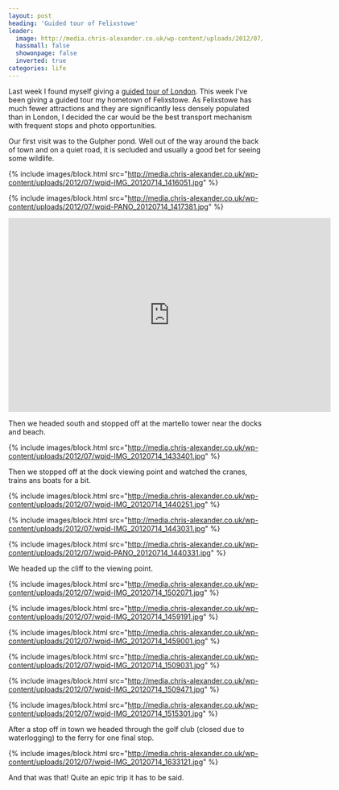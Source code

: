 ```yaml
---
layout: post
heading: 'Guided tour of Felixstowe'
leader:
  image: http://media.chris-alexander.co.uk/wp-content/uploads/2012/07/wpid-IMG_20120714_1416051.jpg
  hassmall: false
  showonpage: false
  inverted: true
categories: life
---
```


Last week I found myself giving a [guided tour of London](http://www.chris-alexander.co.uk/5529). This week I've been giving a guided tour my hometown of Felixstowe. As Felixstowe has much fewer attractions and they are significantly less densely populated than in London, I decided the car would be the best transport mechanism with frequent stops and photo opportunities.<br> 

Our first visit was to the Gulpher pond. Well out of the way around the back of town and on a quiet road, it is secluded and usually a good bet for seeing some wildlife.

{% include images/block.html src="http://media.chris-alexander.co.uk/wp-content/uploads/2012/07/wpid-IMG_20120714_1416051.jpg" %}

{% include images/block.html src="http://media.chris-alexander.co.uk/wp-content/uploads/2012/07/wpid-PANO_20120714_1417381.jpg" %}

<span class="youtube"><iframe title="YouTube video player" class="youtube-player" type="text/html" width="640" height="385" src="http://www.youtube.com/embed/oz1DRHy33Uo?wmode=transparent&amp;fs=1&amp;hl=en&amp;modestbranding=1&amp;iv_load_policy=3&amp;showsearch=0&amp;rel=0&amp;theme=dark&amp;hd=1" frameborder="0" allowfullscreen=""> </iframe></span>

Then we headed south and stopped off at the martello tower near the docks and beach.

{% include images/block.html src="http://media.chris-alexander.co.uk/wp-content/uploads/2012/07/wpid-IMG_20120714_1433401.jpg" %}

Then we stopped off at the dock viewing point and watched the cranes, trains ans boats for a bit.

{% include images/block.html src="http://media.chris-alexander.co.uk/wp-content/uploads/2012/07/wpid-IMG_20120714_1440251.jpg" %}

{% include images/block.html src="http://media.chris-alexander.co.uk/wp-content/uploads/2012/07/wpid-IMG_20120714_1443031.jpg" %}

{% include images/block.html src="http://media.chris-alexander.co.uk/wp-content/uploads/2012/07/wpid-PANO_20120714_1440331.jpg" %}

We headed up the cliff to the viewing point.

{% include images/block.html src="http://media.chris-alexander.co.uk/wp-content/uploads/2012/07/wpid-IMG_20120714_1502071.jpg" %}

{% include images/block.html src="http://media.chris-alexander.co.uk/wp-content/uploads/2012/07/wpid-IMG_20120714_1459191.jpg" %}

{% include images/block.html src="http://media.chris-alexander.co.uk/wp-content/uploads/2012/07/wpid-IMG_20120714_1459001.jpg" %}

{% include images/block.html src="http://media.chris-alexander.co.uk/wp-content/uploads/2012/07/wpid-IMG_20120714_1509031.jpg" %}

{% include images/block.html src="http://media.chris-alexander.co.uk/wp-content/uploads/2012/07/wpid-IMG_20120714_1509471.jpg" %}

{% include images/block.html src="http://media.chris-alexander.co.uk/wp-content/uploads/2012/07/wpid-IMG_20120714_1515301.jpg" %}

After a stop off in town we headed through the golf club (closed due to waterlogging) to the ferry for one final stop.

{% include images/block.html src="http://media.chris-alexander.co.uk/wp-content/uploads/2012/07/wpid-IMG_20120714_1633121.jpg" %}

And that was that! Quite an epic trip it has to be said.
